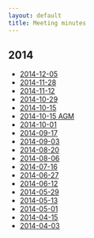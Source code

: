 ```yaml
---
layout: default
title: Meeting minutes
---
```


<h2>2014</h2>

<ul>
	<li><a href="2014-12-05">2014-12-05</a>
	<li><a href="2014-11-28">2014-11-28</a>
	<li><a href="2014-11-12">2014-11-12</a>
	<li><a href="2014-10-29">2014-10-29</a>
	<li><a href="2014-10-15">2014-10-15</a>
	<li><a href="2014-10-15-AGM">2014-10-15 AGM</a>
	<li><a href="2014-10-01">2014-10-01</a>
	<li><a href="2014-09-17">2014-09-17</a>
	<li><a href="2014-09-03">2014-09-03</a>
	<li><a href="2014-08-20">2014-08-20</a>
	<li><a href="2014-08-06">2014-08-06</a>
	<li><a href="2014-07-16">2014-07-16</a>
	<li><a href="2014-06-27">2014-06-27</a>
	<li><a href="2014-06-12">2014-06-12</a>
	<li><a href="2014-05-29">2014-05-29</a>
	<li><a href="2014-05-13">2014-05-13</a>
	<li><a href="2014-05-01">2014-05-01</a>
	<li><a href="2014-04-15">2014-04-15</a>
	<li><a href="2014-04-03">2014-04-03</a>
</ul>

